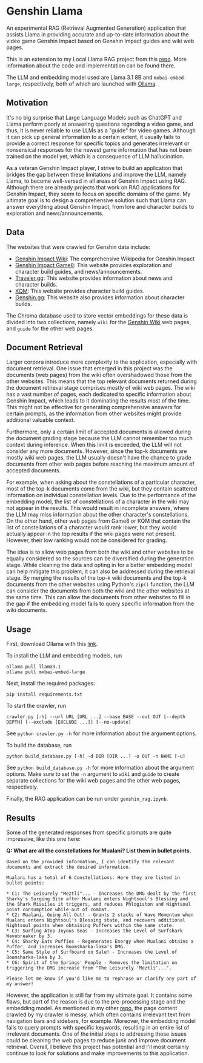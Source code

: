 # Genshin Llama

An experimental RAG (Retrieval Augmented Generation) application that assists Llama in providing accurate and up-to-date information about the video game Genshin Impact based on Genshin Impact guides and wiki web pages.

This is an extension to my Local Llama RAG project from this [repo](https://github.com/jian-li1/local-llama-rag). More information about the code and implementation can be found there.

The LLM and embedding model used are Llama 3.1 8B and ``mxbai-embed-large``, respectively, both of which are launched with [Ollama](https://ollama.com).

## Motivation

It's no big surprise that Large Language Models such as ChatGPT and Llama perform poorly at answering questions regarding a video game, and thus, it is never reliable to use LLMs as a "guide" for video games. Although it can pick up general information to a certain extent, it usually fails to provide a correct response for specific topics and generates irrelevant or nonsensical responses for the newest game information that has not been trained on the model yet, which is a consequence of LLM hallucination. 

As a veteran Genshin Impact player, I strive to build an application that bridges the gap between these limitations and improve the LLM, namely Llama, to become well-versed in all areas of Genshin Impact using RAG. Although there are already projects that work on RAG applications for Genshin Impact, they seem to focus on specific domains of the game. My ultimate goal is to design a comprehensive solution such that Llama can answer everything about Genshin Impact, from lore and character builds to exploration and news/announcements.

## Data

The websites that were crawled for Genshin data include:
- [Genshin Impact Wiki](https://genshin-impact.fandom.com/wiki/Genshin_Impact_Wiki): The comprehensive Wikipedia for Genshin Impact
- [Genshin Impact Game8](https://game8.co/games/Genshin-Impact): This website provides exploration and character build guides, and news/announcements.
- [Traveler.gg](https://traveler.gg/): This website provides information about news and character builds.
- [KQM](https://keqingmains.com/): This website provides character build guides.
- [Genshin.gg](https://genshin.gg/): This website also provides information about character builds.

The Chroma database used to store vector embeddings for these data is divided into two collections, namely ``wiki`` for the [Genshin Wiki](https://genshin-impact.fandom.com/wiki/Genshin_Impact_Wiki) web pages, and ``guide`` for the other web pages.

## Document Retrieval

Larger corpora introduce more complexity to the application, especially with document retrieval. One issue that emerged in this project was the documents (web pages) from the wiki often overshadowed those from the other websites. This means that the top relevant documents returned during the document retrieval stage comprises mostly of wiki web pages. The wiki has a vast number of pages, each dedicated to specific information about Genshin Impact, which leads to it dominating the results most of the time. This might not be effective for generating comprehensive answers for certain prompts, as the information from other websites might provide additional valuable context.

Furthermore, only a certain limit of accepted documents is allowed during the document grading stage because the LLM cannot remember too much context during inference. When this limit is exceeded, the LLM will not consider any more documents. However, since the top-k documents are mostly wiki web pages, the LLM usually doesn't have the chance to grade documents from other web pages before reaching the maximum amount of accepted documents.

For example, when asking about the constellations of a particular character, most of the top-k documents come from the wiki, but they contain scattered information on individual constellation levels. Due to the performance of the embedding model, the list of constellations of a character in the wiki may not appear in the results. This would result in incomplete answers, where the LLM may miss information about the other character's constellations. On the other hand, other web pages from Game8 or KQM that contain the list of constellations of a character would rank lower, but they would actually appear in the top results if the wiki pages were not present. However, their low ranking would not be considered for grading.

The idea is to allow web pages from both the wiki and other websites to be equally considered so the sources can be diversified during the generation stage. While cleaning the data and opting in for a better embedding model can help mitigate this problem, it can also be addressed during the retrieval stage. By merging the results of the top-k wiki documents and the top-k documents from the other websites using Python's ``zip()`` function, the LLM can consider the documents from both the wiki and the other websites at the same time. This can allow the documents from other websites to fill in the gap if the embedding model fails to query specific information from the wiki documents.

## Usage
First, download Ollama with this [link](https://ollama.com/download).

To install the LLM and embedding models, run
```
ollama pull llama3.1
ollama pull mxbai-embed-large
```

Next, install the required packages:
```
pip install requirements.txt
```

To start the crawler, run
```
crawler.py [-h] --url URL [URL ...] --base BASE --out OUT [--depth DEPTH] [--exclude [EXCLUDE ...]] [--no-update]
```
See ``python crawler.py -h`` for more information about the argument options.

To build the database, run
```
python build_database.py [-h] -d DIR [DIR ...] -o OUT -n NAME [-u]
```
See ``python build_database.py -h`` for more information about the argument options. Make sure to set the ``-n`` argument to ``wiki`` and ``guide`` to create separate collections for the wiki web pages and the other web pages, respectively.

Finally, the RAG application can be run under ``genshin_rag.ipynb``.

## Results

Some of the generated responses from specific prompts are quite impressive, like this one here:

**Q: What are all the constellations for Mualani? List them in bullet points.**
```
Based on the provided information, I can identify the relevant documents and extract the desired information.

Mualani has a total of 6 Constellations. Here they are listed in bullet points:

* C1: The Leisurely "Meztli"... - Increases the DMG dealt by the first Sharky's Surging Bite after Mualani enters Nightsoul's Blessing and the Shark Missiles it triggers, and reduces Phlogiston and Nightsoul point consumption while out of combat.
* C2: Mualani, Going All Out! - Grants 2 stacks of Wave Momentum when Mualani enters Nightsoul's Blessing state, and recovers additional Nightsoul points when obtaining Puffers within the same state.
* C3: Surfing Atop Joyous Seas - Increases the Level of Surfshark Wavebreaker by 3.
* C4: Sharky Eats Puffies - Regenerates Energy when Mualani obtains a Puffer, and increases Boomsharka-laka's DMG.
* C5: Same Style of Surfboard on Sale! - Increases the Level of Boomsharka-laka by 3.
* C6: Spirit of the Springs' People - Removes the limitation on triggering the DMG increase from "The Leisurely 'Meztli'...".

Please let me know if you'd like me to rephrase or clarify any part of my answer!
```

However, the application is still far from my ultimate goal. It contains some flaws, but part of the reason is due to the pre-processing stage and the embedding model. As mentioned in my other [repo](https://github.com/jian-li1/local-llama-rag?tab=readme-ov-file#future-improvements), the page content crawled by my crawler is messy, which often contains irrelevant text from navigation bars and sidebars, for example. Moreover, the embedding model fails to query prompts with specific keywords, resulting in an entire list of irrelevant documents. One of the initial steps to addressing these issues could be cleaning the web pages to reduce junk and improve document retrieval. Overall, I believe this project has potential and I'll most certainly continue to look for solutions and make improvements to this application.
